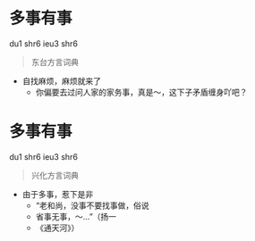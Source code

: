 # 多事有事
du1 shr6 ieu3 shr6
> 东台方言词典
- 自找麻烦，麻烦就来了
  - 你偏要去过问人家的家务事，真是～，这下子矛盾缠身吖吧？

# 多事有事
du1 shr6 ieu3 shr6
> 兴化方言词典
- 由于多事，惹下是非
  - “老和尚，没事不要找事做，俗说
  - 省事无事，～…”（扬一
  - 《通天河》）

